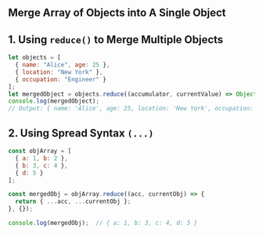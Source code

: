## Merge Array of Objects into A Single Object

## 1. Using `reduce()` to Merge Multiple Objects
```javascript
let objects = [
  { name: "Alice", age: 25 },
  { location: "New York" },
  { occupation: "Engineer" }
];
let mergedObject = objects.reduce((accumulator, currentValue) => Object.assign(accumulator, currentValue), {});
console.log(mergedObject); 
// Output: { name: 'Alice', age: 25, location: 'New York', occupation: 'Engineer' }
```

## 2. Using Spread Syntax `(...)`
```javascript
const objArray = [
  { a: 1, b: 2 },
  { b: 3, c: 4 },
  { d: 5 }
];

const mergedObj = objArray.reduce((acc, currentObj) => {
  return { ...acc, ...currentObj };
}, {});

console.log(mergedObj);  // { a: 1, b: 3, c: 4, d: 5 }
```
